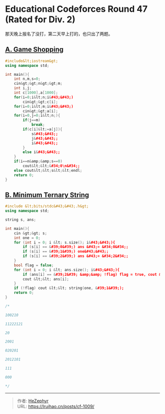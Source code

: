 # Educational Codeforces Round 47 (Rated for Div. 2)


那天晚上报名了没打，第二天早上打的，也只出了两题。

## [A. Game Shopping](https://codeforces.com/contest/1009/problem/A)

```cpp
#include&lt;iostream&gt;
using namespace std;

int main(){
    int n,m,s=0;
    cin&gt;&gt;n&gt;&gt;m;
    int i,j;
    int c[1000],a[1000];
    for(i=0;i&lt;n;i&#43;&#43;)
        cin&gt;&gt;c[i];
    for(i=0;i&lt;m;i&#43;&#43;)
        cin&gt;&gt;a[i];
    for(i=0,j=0;i&lt;n;){
        if(j==m)
            break;
        if(c[i]&lt;=a[j]){
            s&#43;&#43;;
            j&#43;&#43;;
            i&#43;&#43;;
        }
        else i&#43;&#43;;
    }
    if(i==n&amp;&amp;s==0)
        cout&lt;&lt;&#34;0\n&#34;;
    else cout&lt;&lt;s&lt;&lt;endl;
    return 0;
}

```

## [B. Minimum Ternary String](https://codeforces.com/contest/1009/problem/B)

```cpp
#include &lt;bits/stdc&#43;&#43;.h&gt;
using namespace std;

string s, ans;

int main(){
    cin &gt;&gt; s;
    int one = 0;
    for (int i = 0; i &lt; s.size(); i&#43;&#43;){
        if (s[i] == &#39;0&#39;) ans &#43;= &#34;0&#34;;
        if (s[i] == &#39;1&#39;) one&#43;&#43;;
        if (s[i] == &#39;2&#39;) ans &#43;= &#34;2&#34;;
    }
    bool flag = false;
    for (int i = 0; i &lt; ans.size(); i&#43;&#43;){
        if (ans[i] == &#39;2&#39; &amp;&amp; !flag) flag = true, cout &lt;&lt; string(one, &#39;1&#39;);
        cout &lt;&lt; ans[i];
    }
    if (!flag) cout &lt;&lt; string(one, &#39;1&#39;);
    return 0;
}

/*

100210

11222121

20

2001

020201

2012101

111

000

*/
```


---

> 作者: [HeZephyr](https://github.com/HeZephyr)  
> URL: https://lruihao.cn/posts/cf-1009/  

